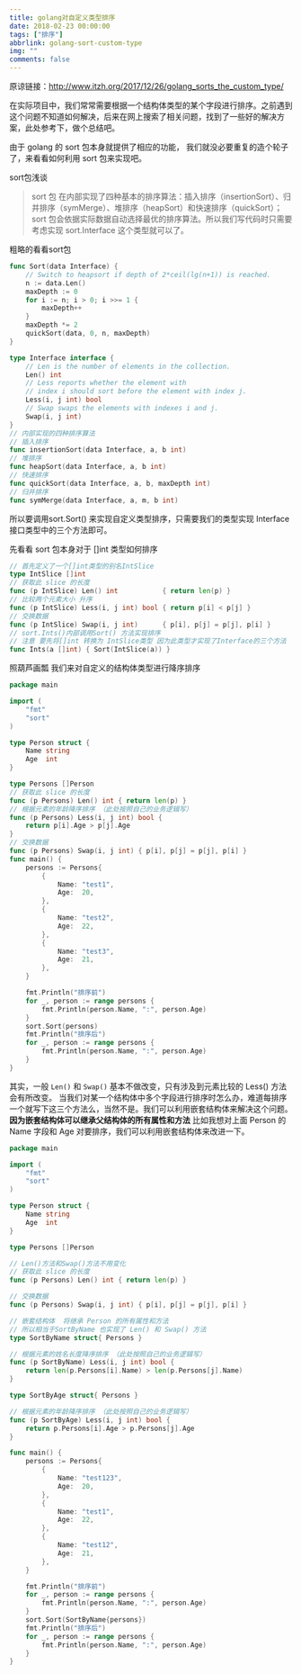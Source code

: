 ```yaml
---
title: golang对自定义类型排序
date: 2018-02-23 00:00:00
tags: ["排序"]
abbrlink: golang-sort-custom-type
img: ""
comments: false
---
```


原谅链接：http://www.itzh.org/2017/12/26/golang_sorts_the_custom_type/

在实际项目中，我们常常需要根据一个结构体类型的某个字段进行排序。之前遇到这个问题不知道如何解决，后来在网上搜索了相关问题，找到了一些好的解决方案，此处参考下，做个总结吧。

由于 golang 的 sort 包本身就提供了相应的功能， 我们就没必要重复的造个轮子了，来看看如何利用 sort 包来实现吧。

sort包浅谈
> sort 包 在内部实现了四种基本的排序算法：插入排序（insertionSort）、归并排序（symMerge）、堆排序（heapSort）和快速排序（quickSort）； sort 包会依据实际数据自动选择最优的排序算法。所以我们写代码时只需要考虑实现 sort.Interface 这个类型就可以了。



粗略的看看sort包
```go
func Sort(data Interface) {
	// Switch to heapsort if depth of 2*ceil(lg(n+1)) is reached.
	n := data.Len()
	maxDepth := 0
	for i := n; i > 0; i >>= 1 {
		maxDepth++
	}
	maxDepth *= 2
	quickSort(data, 0, n, maxDepth)
}

type Interface interface {
	// Len is the number of elements in the collection.
	Len() int
	// Less reports whether the element with
	// index i should sort before the element with index j.
	Less(i, j int) bool
	// Swap swaps the elements with indexes i and j.
	Swap(i, j int)
}
// 内部实现的四种排序算法
// 插入排序
func insertionSort(data Interface, a, b int)
// 堆排序
func heapSort(data Interface, a, b int)
// 快速排序
func quickSort(data Interface, a, b, maxDepth int)
// 归并排序
func symMerge(data Interface, a, m, b int)
```


所以要调用sort.Sort() 来实现自定义类型排序，只需要我们的类型实现 Interface 接口类型中的三个方法即可。

先看看 sort 包本身对于 []int 类型如何排序

```go
// 首先定义了一个[]int类型的别名IntSlice 
type IntSlice []int
// 获取此 slice 的长度
func (p IntSlice) Len() int           { return len(p) }
// 比较两个元素大小 升序
func (p IntSlice) Less(i, j int) bool { return p[i] < p[j] }
// 交换数据
func (p IntSlice) Swap(i, j int)      { p[i], p[j] = p[j], p[i] }
// sort.Ints()内部调用Sort() 方法实现排序
// 注意 要先将[]int 转换为 IntSlice类型 因为此类型才实现了Interface的三个方法 
func Ints(a []int) { Sort(IntSlice(a)) }

```

照葫芦画瓢 我们来对自定义的结构体类型进行降序排序
```go
package main

import (
	"fmt"
	"sort"
)

type Person struct {
	Name string
	Age  int
}

type Persons []Person
// 获取此 slice 的长度
func (p Persons) Len() int { return len(p) }
// 根据元素的年龄降序排序 （此处按照自己的业务逻辑写） 
func (p Persons) Less(i, j int) bool {
	return p[i].Age > p[j].Age
}
// 交换数据
func (p Persons) Swap(i, j int) { p[i], p[j] = p[j], p[i] }
func main() {
	persons := Persons{
		{
			Name: "test1",
			Age:  20,
		},
		{
			Name: "test2",
			Age:  22,
		},
		{
			Name: "test3",
			Age:  21,
		},
	}

	fmt.Println("排序前")
	for _, person := range persons {
		fmt.Println(person.Name, ":", person.Age)
	}
	sort.Sort(persons)
	fmt.Println("排序后")
	for _, person := range persons {
		fmt.Println(person.Name, ":", person.Age)
	}
}
```
其实，一般 `Len()` 和 `Swap()` 基本不做改变，只有涉及到元素比较的 Less() 方法会有所改变。
当我们对某一个结构体中多个字段进行排序时怎么办，难道每排序一个就写下这三个方法么，当然不是。我们可以利用嵌套结构体来解决这个问题。**因为嵌套结构体可以继承父结构体的所有属性和方法**
比如我想对上面 Person 的 Name 字段和 Age 对要排序，我们可以利用嵌套结构体来改进一下。
```go
package main

import (
	"fmt"
	"sort"
)

type Person struct {
	Name string
	Age  int
}

type Persons []Person

// Len()方法和Swap()方法不用变化
// 获取此 slice 的长度
func (p Persons) Len() int { return len(p) }

// 交换数据
func (p Persons) Swap(i, j int) { p[i], p[j] = p[j], p[i] }

// 嵌套结构体  将继承 Person 的所有属性和方法
// 所以相当于SortByName 也实现了 Len() 和 Swap() 方法
type SortByName struct{ Persons }

// 根据元素的姓名长度降序排序 （此处按照自己的业务逻辑写）
func (p SortByName) Less(i, j int) bool {
	return len(p.Persons[i].Name) > len(p.Persons[j].Name)
}

type SortByAge struct{ Persons }

// 根据元素的年龄降序排序 （此处按照自己的业务逻辑写）
func (p SortByAge) Less(i, j int) bool {
	return p.Persons[i].Age > p.Persons[j].Age
}

func main() {
	persons := Persons{
		{
			Name: "test123",
			Age:  20,
		},
		{
			Name: "test1",
			Age:  22,
		},
		{
			Name: "test12",
			Age:  21,
		},
	}

	fmt.Println("排序前")
	for _, person := range persons {
		fmt.Println(person.Name, ":", person.Age)
	}
	sort.Sort(SortByName{persons})
	fmt.Println("排序后")
	for _, person := range persons {
		fmt.Println(person.Name, ":", person.Age)
	}
}
```
